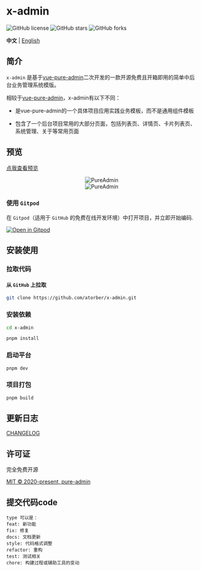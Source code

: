 <h1>x-admin</h1>

![GitHub license](https://img.shields.io/github/license/pure-admin/vue-pure-admin?style=flat)
![GitHub stars](https://img.shields.io/github/stars/pure-admin/vue-pure-admin?color=fa6470&style=flat)
![GitHub forks](https://img.shields.io/github/forks/pure-admin/vue-pure-admin?style=flat)

**中文** | [English](./README.en-US.md)

## 简介

`x-admin` 是基于[vue-pure-admin](https://github.com/pure-admin/vue-pure-admin)二次开发的一款开源免费且开箱即用的简单中后台业务管理系统模版。

相较于[vue-pure-admin](https://github.com/pure-admin/vue-pure-admin)，x-admin有以下不同：

- 是vue-pure-admin的一个具体项目应用实践业务模板，而不是通用组件模板

- 包含了一个后台项目常用的大部分页面，包括列表页、详情页、卡片列表页、系统管理、关于等常用页面

## 预览

[点我查看预览](https://pure-admin.github.io/vue-pure-admin)

<p align="center">
  <img alt="PureAdmin" src="https://xiaoxian521.github.io/hyperlink/img/vue-pure-admin/1.jpg">
  <br />
  <img alt="PureAdmin" src="https://xiaoxian521.github.io/hyperlink/img/vue-pure-admin/2.jpg">
</p>

### 使用 `Gitpod`

在 `Gitpod`（适用于 `GitHub` 的免费在线开发环境）中打开项目，并立即开始编码.

[![Open in Gitpod](https://gitpod.io/button/open-in-gitpod.svg)](https://gitpod.io/#https://github.com/atorber/x-admin)

## 安装使用

### 拉取代码

#### 从 `GitHub` 上拉取

```bash
git clone https://github.com/atorber/x-admin.git
```

### 安装依赖

```bash
cd x-admin

pnpm install
```

### 启动平台

```bash
pnpm dev
```

### 项目打包

```bash
pnpm build
```

## 更新日志

[CHANGELOG](./CHANGELOG.zh_CN.md)

## 许可证

完全免费开源

[MIT © 2020-present, pure-admin](./LICENSE)

## 提交代码code

```
type 可以是：
feat: 新功能
fix: 修复
docs: 文档更新
style: 代码格式调整
refactor: 重构
test: 测试相关
chore: 构建过程或辅助工具的变动
```
